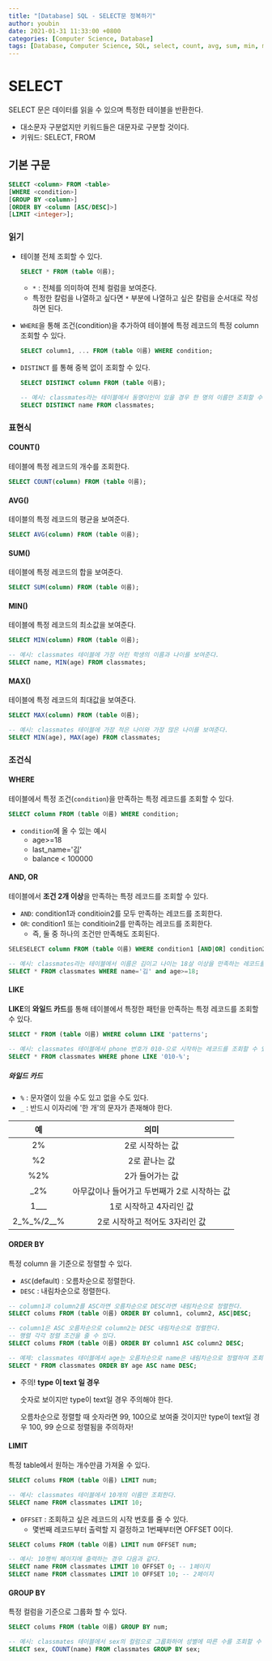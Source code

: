 ```yaml
---
title: "[Database] SQL - SELECT문 정복하기"
author: youbin
date: 2021-01-31 11:33:00 +0800
categories: [Computer Science, Database]
tags: [Database, Computer Science, SQL, select, count, avg, sum, min, max, where, like, order by, limit, group by]
---
```


# SELECT

SELECT 문은 데이터를 읽을 수 있으며 특정한 테이블을 반환한다.

- 대소문자 구분없지만 키워드들은 대문자로 구분할 것이다.
- 키워드: SELECT, FROM



## 기본 구문

```sql
SELECT <column> FROM <table>
[WHERE <condition>]
[GROUP BY <column>]
[ORDER BY <column [ASC/DESC]>]
[LIMIT <integer>];
```

### 읽기

- 테이블 전체 조회할 수 있다.

  ```sql
  SELECT * FROM (table 이름);
  ```

  - `*` : 전체를 의미하여 전체 컬럼을 보여준다.
  - 특정한 칼럼을 나열하고 싶다면 `*` 부분에 나열하고 싶은 칼럼을 순서대로 작성하면 된다.

- `WHERE`을 통해 조건(condition)을 추가하여 테이블에 특정 레코드의 특정 column 조회할 수 있다.

  ```sql
  SELECT column1, ... FROM (table 이름) WHERE condition;
  ```

- `DISTINCT` 를 통해 중복 없이 조회할 수 있다.

  ```sql
  SELECT DISTINCT column FROM (table 이름);
  ```

  ```sql
  -- 예시: classmates라는 테이블에서 동명이인이 있을 경우 한 명의 이름만 조회할 수 있도록 하는 코드이다.
  SELECT DISTINCT name FROM classmates;
  ```



### 표현식

#### COUNT()

테이블에 특정 레코드의 개수를 조회한다.

```sql
SELECT COUNT(column) FROM (table 이름);
```



#### AVG()

테이블의 특정 레코드의 평균을 보여준다.

```sql
SELECT AVG(column) FROM (table 이름);
```



#### SUM()

 테이블에 특정 레코드의 합을 보여준다.
 ```sql
SELECT SUM(column) FROM (table 이름);
 ```



#### MIN()

테이블에 특정 레코드의 최소값을 보여준다.

  ```sql
SELECT MIN(column) FROM (table 이름);
  ```
   ```sql
-- 예시: classmates 테이블에 가장 어린 학생의 이름과 나이를 보여준다.
SELECT name, MIN(age) FROM classmates;
   ```



#### MAX()

테이블에 특정 레코드의 최대값을 보여준다.

  ```sql
SELECT MAX(column) FROM (table 이름);
  ```

  ```sql
-- 예시: classmates 테이블에 가장 적은 나이와 가장 많은 나이를 보여준다.
SELECT MIN(age), MAX(age) FROM classmates;
  ```



### 조건식

#### WHERE

테이블에서 특정 조건(`condition`)을 만족하는 특정 레코드를 조회할 수 있다.

```sql
SELECT column FROM (table 이름) WHERE condition;
```

- `condition`에 올 수 있는 예시
  - age>=18
  - last_name='김'
  - balance < 100000



#### AND, OR

테이블에서 **조건 2개 이상**을 만족하는 특정 레코드를 조회할 수 있다.

- `AND`: condition1과 conditioin2를 모두 만족하는 레코드를 조회한다.
- `OR`: condition1 또는 conditioin2를 만족하는 레코드를 조회한다.
  - 즉, 둘 중 하나의 조건만 만족해도 조회된다.

```sql
SELESELECT column FROM (table 이름) WHERE condition1 [AND|OR] condition2;
```

```sql
-- 예시: classmates라는 테이블에서 이름은 김이고 나이는 18살 이상을 만족하는 레코드를 조회한다.
SELECT * FROM classmates WHERE name='김' and age>=18;
```



#### LIKE

**LIKE**의 **와일드 카드**를 통해 테이블에서 특정한 패턴을 만족하는 특정 레코드를 조회할 수 있다.

```sql
SELECT * FROM (table 이름) WHERE column LIKE 'patterns';
```

```sql
-- 예시: classmates 테이블에서 phone 번호가 010-으로 시작하는 레코드를 조회할 수 있다.
SELECT * FROM classmates WHERE phone LIKE '010-%';
```

##### 와일드 카드

- `%` : 문자열이 있을 수도 있고 없을 수도 있다.
- `_` : 반드시 이자리에 '한 개'의 문자가 존재해야 한다.

|     예     |                     의미                     |
| :--------: | :------------------------------------------: |
|     2%     |               2로 시작하는 값                |
|     %2     |                2로 끝나는 값                 |
|    %2%     |               2가 들어가는 값                |
|    _2%     | 아무값이나 들어가고 두번째가 2로 시작하는 값 |
|    1___    |           1로 시작하고 4자리인 값            |
| 2_%_%/2__% |        2로 시작하고 적어도 3자리인 값        |



#### ORDER BY

특정 column 을 기준으로 정렬할 수 있다.

- `ASC`(default) : 오름차순으로 정렬한다.
- `DESC` : 내림차순으로 정렬한다.

```sql
-- column1과 column2를 ASC라면 오름차순으로 DESC라면 내림차순으로 정렬한다.
SELECT colums FROM (table 이름) ORDER BY column1, column2, ASC|DESC;
```

```sql
-- column1은 ASC 오름차순으로 column2는 DESC 내림차순으로 정렬한다.
-- 행렬 각각 정렬 조건을 줄 수 있다.
SELECT colums FROM (table 이름) ORDER BY column1 ASC column2 DESC;
```

```sql
-- 예제: classmates 테이블에서 age는 오름차순으로 name은 내림차순으로 정렬하여 조회한다.
SELECT * FROM classmates ORDER BY age ASC name DESC;
```

- 주의!  **type 이 text 일 경우** 

  숫자로 보이지만 type이 text일 경우 주의해야 한다.

  오름차순으로 정렬할 때 숫자라면 99, 100으로 보여줄 것이지만 type이 text일 경우 100, 99 순으로 정렬됨을 주의하자!



#### LIMIT

특정 table에서 원하는 개수만큼 가져올 수 있다.

```sql
SELECT colums FROM (table 이름) LIMIT num;
```

```sql
-- 예시: classmates 테이블에서 10개의 이름만 조회한다.
SELECT name FROM classmates LIMIT 10;
```

- `OFFSET` : 조회하고 싶은 레코드의 시작 번호를 줄 수 있다. 
  - 몇번째 레코드부터 출력할 지 결정하고 1번째부터면 OFFSET 0이다.

```sql
SELECT colums FROM (table 이름) LIMIT num OFFSET num;
```

```sql
-- 예시: 10행씩 페이지에 출력하는 경우 다음과 같다.
SELECT name FROM classmates LIMIT 10 OFFSET 0; -- 1페이지
SELECT name FROM classmates LIMIT 10 OFFSET 10; -- 2페이지
```



#### GROUP BY

특정 컬럼을 기준으로 그룹화 할 수 있다.

```sql
SELECT colums FROM (table 이름) GROUP BY num;
```

```sql
-- 예시: classmates 테이블에서 sex의 컬럼으로 그룹화하여 성별에 따른 수를 조회할 수 있다.
SELECT sex, COUNT(name) FROM classmates GROUP BY sex;
```

